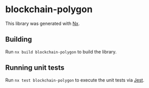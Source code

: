 # blockchain-polygon

This library was generated with [Nx](https://nx.dev).

## Building

Run `nx build blockchain-polygon` to build the library.

## Running unit tests

Run `nx test blockchain-polygon` to execute the unit tests via [Jest](https://jestjs.io).
